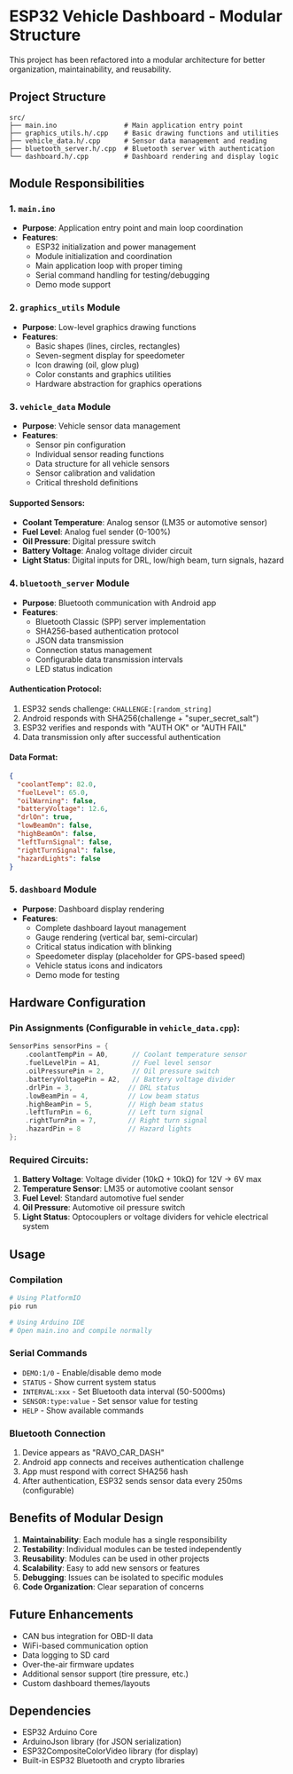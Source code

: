 # ESP32 Vehicle Dashboard - Modular Structure

This project has been refactored into a modular architecture for better organization, maintainability, and reusability.

## Project Structure

```
src/
├── main.ino                 # Main application entry point
├── graphics_utils.h/.cpp    # Basic drawing functions and utilities
├── vehicle_data.h/.cpp      # Sensor data management and reading
├── bluetooth_server.h/.cpp  # Bluetooth server with authentication
└── dashboard.h/.cpp         # Dashboard rendering and display logic
```

## Module Responsibilities

### 1. `main.ino`

- **Purpose**: Application entry point and main loop coordination
- **Features**:
  - ESP32 initialization and power management
  - Module initialization and coordination
  - Main application loop with proper timing
  - Serial command handling for testing/debugging
  - Demo mode support

### 2. `graphics_utils` Module

- **Purpose**: Low-level graphics drawing functions
- **Features**:
  - Basic shapes (lines, circles, rectangles)
  - Seven-segment display for speedometer
  - Icon drawing (oil, glow plug)
  - Color constants and graphics utilities
  - Hardware abstraction for graphics operations

### 3. `vehicle_data` Module

- **Purpose**: Vehicle sensor data management
- **Features**:
  - Sensor pin configuration
  - Individual sensor reading functions
  - Data structure for all vehicle sensors
  - Sensor calibration and validation
  - Critical threshold definitions

#### Supported Sensors:

- **Coolant Temperature**: Analog sensor (LM35 or automotive sensor)
- **Fuel Level**: Analog fuel sender (0-100%)
- **Oil Pressure**: Digital pressure switch
- **Battery Voltage**: Analog voltage divider circuit
- **Light Status**: Digital inputs for DRL, low/high beam, turn signals, hazard

### 4. `bluetooth_server` Module

- **Purpose**: Bluetooth communication with Android app
- **Features**:
  - Bluetooth Classic (SPP) server implementation
  - SHA256-based authentication protocol
  - JSON data transmission
  - Connection status management
  - Configurable data transmission intervals
  - LED status indication

#### Authentication Protocol:

1. ESP32 sends challenge: `CHALLENGE:[random_string]`
2. Android responds with SHA256(challenge + "super_secret_salt")
3. ESP32 verifies and responds with "AUTH OK" or "AUTH FAIL"
4. Data transmission only after successful authentication

#### Data Format:

```json
{
  "coolantTemp": 82.0,
  "fuelLevel": 65.0,
  "oilWarning": false,
  "batteryVoltage": 12.6,
  "drlOn": true,
  "lowBeamOn": false,
  "highBeamOn": false,
  "leftTurnSignal": false,
  "rightTurnSignal": false,
  "hazardLights": false
}
```

### 5. `dashboard` Module

- **Purpose**: Dashboard display rendering
- **Features**:
  - Complete dashboard layout management
  - Gauge rendering (vertical bar, semi-circular)
  - Critical status indication with blinking
  - Speedometer display (placeholder for GPS-based speed)
  - Vehicle status icons and indicators
  - Demo mode for testing

## Hardware Configuration

### Pin Assignments (Configurable in `vehicle_data.cpp`):

```cpp
SensorPins sensorPins = {
    .coolantTempPin = A0,      // Coolant temperature sensor
    .fuelLevelPin = A1,        // Fuel level sensor
    .oilPressurePin = 2,       // Oil pressure switch
    .batteryVoltagePin = A2,   // Battery voltage divider
    .drlPin = 3,              // DRL status
    .lowBeamPin = 4,          // Low beam status
    .highBeamPin = 5,         // High beam status
    .leftTurnPin = 6,         // Left turn signal
    .rightTurnPin = 7,        // Right turn signal
    .hazardPin = 8            // Hazard lights
};
```

### Required Circuits:

1. **Battery Voltage**: Voltage divider (10kΩ + 10kΩ) for 12V → 6V max
2. **Temperature Sensor**: LM35 or automotive coolant sensor
3. **Fuel Level**: Standard automotive fuel sender
4. **Oil Pressure**: Automotive oil pressure switch
5. **Light Status**: Optocouplers or voltage dividers for vehicle electrical system

## Usage

### Compilation

```bash
# Using PlatformIO
pio run

# Using Arduino IDE
# Open main.ino and compile normally
```

### Serial Commands

- `DEMO:1/0` - Enable/disable demo mode
- `STATUS` - Show current system status
- `INTERVAL:xxx` - Set Bluetooth data interval (50-5000ms)
- `SENSOR:type:value` - Set sensor value for testing
- `HELP` - Show available commands

### Bluetooth Connection

1. Device appears as "RAVO_CAR_DASH"
2. Android app connects and receives authentication challenge
3. App must respond with correct SHA256 hash
4. After authentication, ESP32 sends sensor data every 250ms (configurable)

## Benefits of Modular Design

1. **Maintainability**: Each module has a single responsibility
2. **Testability**: Individual modules can be tested independently
3. **Reusability**: Modules can be used in other projects
4. **Scalability**: Easy to add new sensors or features
5. **Debugging**: Issues can be isolated to specific modules
6. **Code Organization**: Clear separation of concerns

## Future Enhancements

- CAN bus integration for OBD-II data
- WiFi-based communication option
- Data logging to SD card
- Over-the-air firmware updates
- Additional sensor support (tire pressure, etc.)
- Custom dashboard themes/layouts

## Dependencies

- ESP32 Arduino Core
- ArduinoJson library (for JSON serialization)
- ESP32CompositeColorVideo library (for display)
- Built-in ESP32 Bluetooth and crypto libraries
